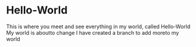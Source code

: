 # Hello-World
This is where you meet and see everything in my world, called Hello-World
My world is aboutto change I have created a branch to add moreto my world 
